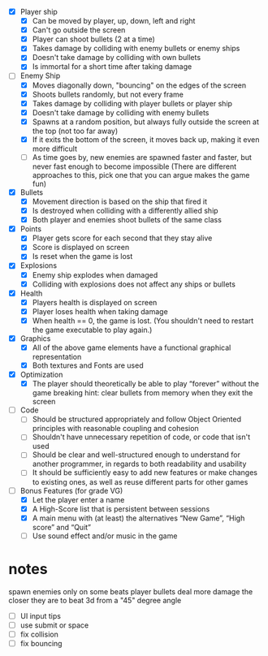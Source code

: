 - [x] Player ship
    - [x] Can be moved by player, up, down, left and right
    - [x] Can't go outside the screen
    - [x] Player can shoot bullets (2 at a time)
    - [x] Takes damage by colliding with enemy bullets or enemy ships
    - [x] Doesn't take damage by colliding with own bullets
    - [x] Is immortal for a short time after taking damage
- [ ] Enemy Ship
    - [x] Moves diagonally down, "bouncing" on the edges of the screen
    - [x] Shoots bullets randomly, but not every frame
    - [x] Takes damage by colliding with player bullets or player ship
    - [x] Doesn't take damage by colliding with enemy bullets
    - [x] Spawns at a random position, but always fully outside the screen at the top (not too far away)
    - [x] If it exits the bottom of the screen, it moves back up, making it even more difficult
    - [ ] As time goes by, new enemies are spawned faster and faster, but never fast enough to become impossible (There are different approaches to this, pick one that you can argue makes the game fun)
- [x] Bullets
    - [x] Movement direction is based on the ship that fired it
    - [x] Is destroyed when colliding with a differently allied ship
    - [x] Both player and enemies shoot bullets of the same class
- [x] Points
    - [x] Player gets score for each second that they stay alive
    - [x] Score is displayed on screen
    - [x] Is reset when the game is lost
- [x] Explosions
    - [x] Enemy ship explodes when damaged
    - [x] Colliding with explosions does not affect any ships or bullets
- [x] Health
    - [x] Players health is displayed on screen
    - [x] Player loses health when taking damage
    - [x] When health == 0, the game is lost. (You shouldn't need to restart the game executable to play again.)
- [x] Graphics
    - [x] All of the above game elements have a functional graphical representation
    - [x] Both textures and Fonts are used
- [x] Optimization
    - [x] The player should theoretically be able to play “forever” without the game breaking
            hint: clear bullets from memory when they exit the screen
- [ ] Code
    - [ ] Should be structured appropriately and follow Object Oriented principles with reasonable coupling and cohesion
    - [ ] Shouldn't have unnecessary repetition of code, or code that isn't used
    - [ ] Should be clear and well-structured enough to understand for another programmer, in regards to both readability and usability
    - [ ] It should be sufficiently easy to add new features or make changes to existing ones, as well as reuse different parts for other games
- [ ] Bonus Features (for grade VG)
    - [x] Let the player enter a name
    - [x] A High-Score list that is persistent between sessions
    - [x] A main menu with (at least) the alternatives “New Game”, “High score” and “Quit”
    - [ ] Use sound effect and/or music in the game

# notes
spawn enemies only on some beats
player bullets deal more damage the closer they are to beat
3d from a "45" degree angle

- [ ] UI input tips
- [ ] use submit or space
- [ ] fix collision
- [ ] fix bouncing